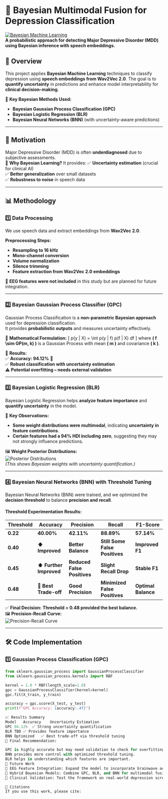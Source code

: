 # 🧠 Bayesian Multimodal Fusion for Depression Classification  
[![Bayesian Machine Learning](https://img.shields.io/badge/Bayesian-Machine_Learning-blue)](https://github.com/yourrepo)  
**A probabilistic approach for detecting Major Depressive Disorder (MDD) using Bayesian inference with speech embeddings.**  

## 📌 **Overview**
This project applies **Bayesian Machine Learning** techniques to classify depression using **speech embeddings from Wav2Vec 2.0**. The goal is to **quantify uncertainty** in predictions and enhance model interpretability for **clinical decision-making**.

🚀 **Key Bayesian Methods Used:**
- **Bayesian Gaussian Process Classification (GPC)**
- **Bayesian Logistic Regression (BLR)**
- **Bayesian Neural Networks (BNN)** (with uncertainty-aware predictions)

---

## 🎯 **Motivation**
Major Depressive Disorder (MDD) is often **underdiagnosed** due to subjective assessments.  
🔹 **Why Bayesian Learning?** It provides:
✅ **Uncertainty estimation** (crucial for clinical AI)  
✅ **Better generalization** over small datasets  
✅ **Robustness to noise** in speech data  

---

## 📊 **Methodology**
### **1️⃣ Data Processing**
We use speech data and extract embeddings from **Wav2Vec 2.0**.

**Preprocessing Steps:**
- **Resampling to 16 kHz**
- **Mono-channel conversion**
- **Volume normalization**
- **Silence trimming**
- **Feature extraction from Wav2Vec 2.0 embeddings**

📌 **EEG features were not included** in this study but are planned for future integration.

---

### **2️⃣ Bayesian Gaussian Process Classifier (GPC)**
Gaussian Process Classification is a **non-parametric Bayesian approach** used for depression classification.  
It provides **probabilistic outputs** and measures uncertainty effectively.

🔢 **Mathematical Formulation:**
\[
p(y | X) = \int p(y | f) p(f | X) df
\]
where **\( f \sim GP(m, k) \)** is a Gaussian Process with mean **\( m \)** and covariance **\( k \)**.

📌 **Results:**  
✅ **Accuracy: 94.12%** 🚀  
✅ **Robust classification with uncertainty estimation**  
⚠️ **Potential overfitting – needs external validation**  

---

### **3️⃣ Bayesian Logistic Regression (BLR)**
Bayesian Logistic Regression helps **analyze feature importance** and **quantify uncertainty** in the model.

📌 **Key Observations:**
- **Some weight distributions were multimodal**, indicating **uncertainty in feature contributions**.
- **Certain features had a 94% HDI including zero**, suggesting they may not strongly influence predictions.

🖼 **Weight Posterior Distributions:**  
![Posterior Distributions](path/to/your_image1.png)  
*(This shows Bayesian weights with uncertainty quantification.)*

---

### **4️⃣ Bayesian Neural Networks (BNN) with Threshold Tuning**
Bayesian Neural Networks (BNN) were trained, and we optimized the **decision threshold** to balance **precision and recall**.

#### **Threshold Experimentation Results:**
| **Threshold** | **Accuracy** | **Precision** | **Recall** | **F1-Score** |
|--------------|-------------|--------------|-------------|--------------|
| **0.22**  | **40.00%** | **42.11%** | **88.89%** | **57.14%** |
| **0.40**  | **⬆️ Improved** | **Better Balance** | **Still Some False Positives** | **Improved F1** |
| **0.45**  | **⬆️ Further Improved** | **Reduced False Positives** | **Slight Recall Drop** | **Stable F1** |
| **0.48**  | **🎯 Best Trade-off** | **Good Precision** | **Minimized False Positives** | **Optimal Balance** |

✅ **Final Decision:** **Threshold = 0.48 provided the best balance.**  
🖼 **Precision-Recall Curve:**  
![Precision-Recall Curve](path/to/your_image2.png)

---

## 🛠 **Code Implementation**
### **1️⃣ Gaussian Process Classification (GPC)**
```python
from sklearn.gaussian_process import GaussianProcessClassifier
from sklearn.gaussian_process.kernels import RBF

kernel = 1.0 * RBF(length_scale=1.0)
gpc = GaussianProcessClassifier(kernel=kernel)
gpc.fit(X_train, y_train)

accuracy = gpc.score(X_test, y_test)
print(f"GPC Accuracy: {accuracy:.4f}")

📈 Results Summary
Model	Accuracy	Uncertainty Estimation
GPC	94.12%	✅ Strong uncertainty quantification
BLR	TBD	✅ Provides feature importance
BNN	Optimized	✅ Best trade-off via threshold tuning
🚀 Final Recommendation:

GPC is highly accurate but may need validation to check for overfitting.
BNN provides more control with optimized threshold tuning.
BLR helps in understanding which features are important.
📌 Future Work
🔹 EEG Feature Integration: Expand the model to incorporate brainwave activity.
🔹 Hybrid Bayesian Models: Combine GPC, BLR, and BNN for multimodal fusion.
🔹 Clinical Validation: Test the framework on real-world depression screening data.

📜 Citations
If you use this work, please cite:
